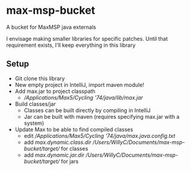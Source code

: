 # max-msp-bucket

A bucket for MaxMSP java externals

I envisage making smaller libraries for specific patches. Until that requirement exists, I'll keep everything in this library

## Setup

- Git clone this library
- New empty project in IntelliJ, import maven module!
- Add max.jar to project classpath
  - */Applications/Max5/Cycling '74/java/lib/max.jar*
- Build classes/jar
  - Classes can be built directly by compiling in IntelliJ
  - Jar can be built with maven (requires specifying max.jar with a <scope>system</scope>)
- Update Max to be able to find compiled classes
  - edit */Applications/Max5/Cycling '74/java/max.java.config.txt*
  - add *max.dynamic.class.dir /Users/WillyC/Documents/max-msp-bucket/target/* for classes
  - add *max.dynamic.jar.dir /Users/WillyC/Documents/max-msp-bucket/target/* for jars
